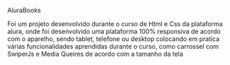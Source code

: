AluraBooks

Foi um projeto desenvolvido durante o curso de Html e Css da plataforma alura, onde foi desenvolvido uma plataforma 100% responsiva de acordo com o aparelho, sendo tablet, telefone ou desktop
colocando em pratica várias funcionalidades aprendidas durante o curso, como carrossel com SwiperJs e Media Queires de acordo com a tamanho da tela
